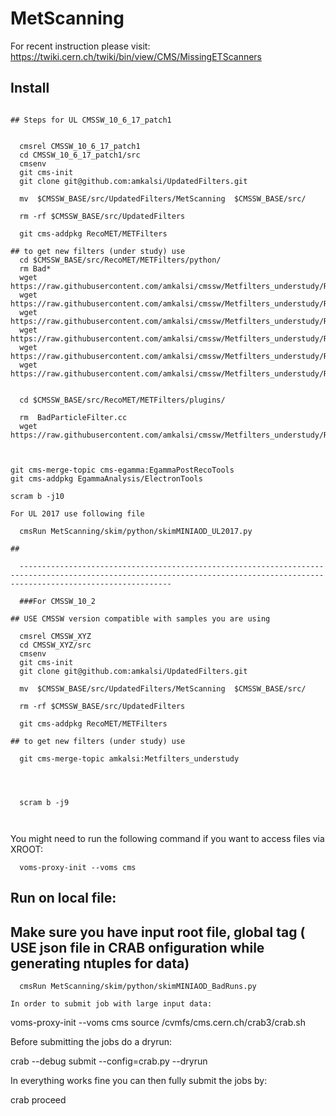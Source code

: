 # MetScanning
For recent instruction please visit: https://twiki.cern.ch/twiki/bin/view/CMS/MissingETScanners
## Install
```

## Steps for UL CMSSW_10_6_17_patch1


  cmsrel CMSSW_10_6_17_patch1
  cd CMSSW_10_6_17_patch1/src
  cmsenv
  git cms-init
  git clone git@github.com:amkalsi/UpdatedFilters.git
  
  mv  $CMSSW_BASE/src/UpdatedFilters/MetScanning  $CMSSW_BASE/src/
  
  rm -rf $CMSSW_BASE/src/UpdatedFilters
  
  git cms-addpkg RecoMET/METFilters
  
## to get new filters (under study) use 
  cd $CMSSW_BASE/src/RecoMET/METFilters/python/
  rm Bad*
  wget https://raw.githubusercontent.com/amkalsi/cmssw/Metfilters_understudy/RecoMET/METFilters/python/BadChargedCandidateFilter_cfi.py 
  wget https://raw.githubusercontent.com/amkalsi/cmssw/Metfilters_understudy/RecoMET/METFilters/python/BadChargedCandidateSummer16Filter_cfi.py
  wget https://raw.githubusercontent.com/amkalsi/cmssw/Metfilters_understudy/RecoMET/METFilters/python/BadPFMuonFilter_DxyDz_cfi.py
  wget https://raw.githubusercontent.com/amkalsi/cmssw/Metfilters_understudy/RecoMET/METFilters/python/BadPFMuonFilter_Dz_cfi.py
  wget https://raw.githubusercontent.com/amkalsi/cmssw/Metfilters_understudy/RecoMET/METFilters/python/BadPFMuonFilter_cfi.py 
  wget https://raw.githubusercontent.com/amkalsi/cmssw/Metfilters_understudy/RecoMET/METFilters/python/BadPFMuonSummer16Filter_cfi.py
  
  
  cd $CMSSW_BASE/src/RecoMET/METFilters/plugins/
  
  rm  BadParticleFilter.cc 
  wget https://raw.githubusercontent.com/amkalsi/cmssw/Metfilters_understudy/RecoMET/METFilters/plugins/BadParticleFilter.cc 
  


git cms-merge-topic cms-egamma:EgammaPostRecoTools
git cms-addpkg EgammaAnalysis/ElectronTools

scram b -j10

For UL 2017 use following file

  cmsRun MetScanning/skim/python/skimMINIAOD_UL2017.py

## 
  
  ------------------------------------------------------------------------------------------------------------------------------------------------------------------------------
  
  ###For CMSSW_10_2

## USE CMSSW version compatible with samples you are using

  cmsrel CMSSW_XYZ
  cd CMSSW_XYZ/src
  cmsenv
  git cms-init
  git clone git@github.com:amkalsi/UpdatedFilters.git
  
  mv  $CMSSW_BASE/src/UpdatedFilters/MetScanning  $CMSSW_BASE/src/
  
  rm -rf $CMSSW_BASE/src/UpdatedFilters
  
  git cms-addpkg RecoMET/METFilters
  
## to get new filters (under study) use 
  
  git cms-merge-topic amkalsi:Metfilters_understudy
  
  
 

  scram b -j9
  
  
  ```
  You might need to run the following command if you want to access files via XROOT:
```
  voms-proxy-init --voms cms
```
## Run on local file:
## Make sure you have input root file, global tag ( USE json file in CRAB onfiguration while generating ntuples for data)
```
  cmsRun MetScanning/skim/python/skimMINIAOD_BadRuns.py
```



```
In order to submit job with large input data:
```
  voms-proxy-init --voms cms
  source /cvmfs/cms.cern.ch/crab3/crab.sh
  
  Before submitting the jobs do a dryrun:

  crab --debug submit --config=crab.py --dryrun   

  In everything works fine you can then fully submit the jobs by:

  crab proceed
```
